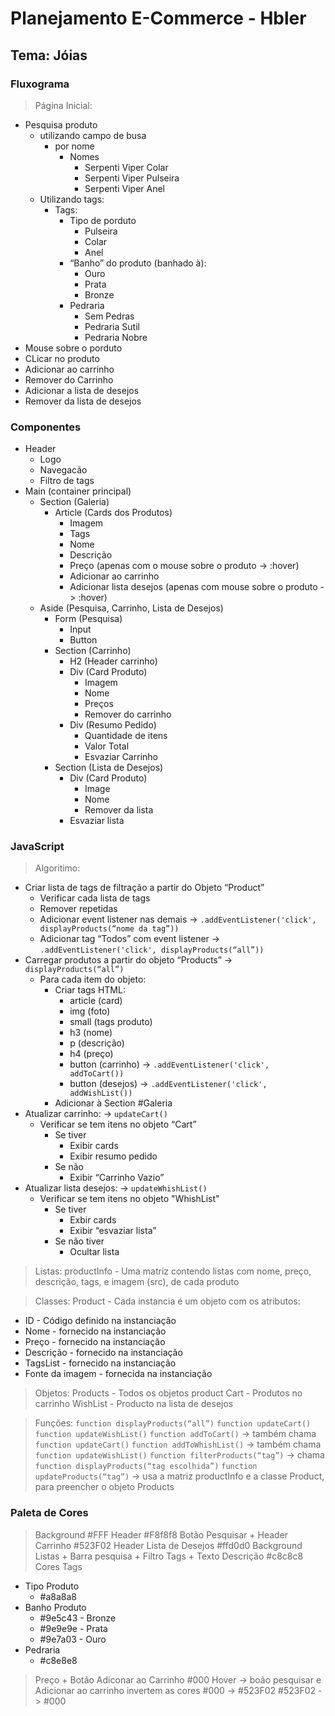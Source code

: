 # Planejamento E-Commerce - Hbler
## Tema: Jóias

### Fluxograma
> Página Inicial:
- Pesquisa produto
  - utilizando campo de busa
    - por nome
      - Nomes
        - Serpenti Viper Colar
        - Serpenti Viper Pulseira
        - Serpenti Viper Anel
  - Utilizando tags:
    - Tags:
      - Tipo de porduto
        - Pulseira
        - Colar
        - Anel
      - “Banho” do produto (banhado à):
        - Ouro
        - Prata
        - Bronze
      - Pedraria
        - Sem Pedras
        - Pedraria Sutil
        - Pedraria Nobre
- Mouse sobre o porduto
- CLicar no produto
- Adicionar ao carrinho
- Remover do Carrinho
- Adicionar a lista de desejos
- Remover da lista de desejos

### Componentes
- Header
  - Logo
  - Navegacão
  - Filtro de tags
- Main (container principal)
  - Section (Galeria)
    - Article (Cards dos Produtos)
      - Imagem
      - Tags
      - Nome
      - Descrição
      - Preço (apenas com o mouse sobre o produto -> :hover)
      - Adicionar ao carrinho
      - Adicionar lista desejos (apenas com mouse sobre o produto -> :hover)
  - Aside (Pesquisa, Carrinho, Lista de Desejos)
    - Form (Pesquisa)
      - Input
      - Button
    - Section (Carrinho)
      - H2 (Header carrinho)
      - Div (Card Produto)
        - Imagem
        - Nome
        - Preços
        - Remover do carrinho
      - Div (Resumo Pedido)
        - Quantidade de itens
        - Valor Total
        - Esvaziar Carrinho
    - Section (Lista de Desejos)
      - Div (Card Produto)
        - Image
        - Nome
        - Remover da lista
      - Esvaziar lista

### JavaScript
> Algoritimo:
- Criar lista de tags de filtração a partir do Objeto “Product”
  - Verificar cada lista de tags 
  - Remover repetidas
  - Adicionar event listener nas demais -> ``` .addEventListener('click', displayProducts(“nome da tag”)) ```
  - Adicionar tag “Todos” com event listener -> ``` .addEventListener('click', displayProducts(“all”)) ```
- Carregar produtos a partir do objeto “Products” -> ```displayProducts(“all”) ```
  - Para cada item do objeto:
    - Criar tags HTML: 
      - article (card)
      - img (foto)
      - small (tags produto)
      - h3 (nome)
      - p (descrição)
      - h4 (preço)
      - button (carrinho) -> ``` .addEventListener('click', addToCart()) ```
      - button (desejos) -> ``` .addEventListener('click', addWishList()) ```
    - Adicionar à Section #Galeria
- Atualizar carrinho: -> ```updateCart() ```
  - Verificar se tem itens no objeto “Cart”
    - Se tiver
      - Exibir cards
      - Exibir resumo pedido
    - Se não
      - Exibir “Carrinho Vazio”
- Atualizar lista desejos:  -> ```updateWhishList() ```
  - Verificar se tem itens no objeto "WhishList"
    - Se tiver
      - Exbir cards
      - Exibir “esvaziar lista”
    - Se não tiver
      - Ocultar lista


> Listas:
productInfo - Uma matriz contendo listas com nome, preço, descrição, tags, e imagem (src), de cada produto

> Classes:
Product - Cada instancia é um objeto com os atributos:
- ID - Código definido na instanciação
- Nome - fornecido na instanciação
- Preço - fornecido na instanciação
- Descrição - fornecido na instanciação
- TagsList - fornecido na instanciação
- Fonte da imagem - fornecida na instanciação

> Objetos:
Products - Todos os objetos product
Cart - Produtos no carrinho
WishList - Producto na lista de desejos

> Funções:
``` function displayProducts(“all”) ```
``` function updateCart() ```
``` function updateWishList() ```
``` function addToCart() ``` -> também chama ``` function updateCart() ```
``` function addToWhishList() ``` -> também chama ``` function updateWishList() ```
``` function filterProducts(“tag”) ``` -> chama ``` function displayProducts(“tag escolhida”) ```
``` function updateProducts(“tag”) ``` -> usa a matriz productInfo e a classe Product, para preencher o objeto Products

### Paleta de Cores
> Background
    #FFF
> Header
    #F8f8f8
> Botão Pesquisar + Header Carrinho
    #523F02
> Header Lista de Desejos
    #ffd0d0
> Background Listas + Barra pesquisa + Filtro Tags + Texto Descrição
    #c8c8c8
> Cores Tags
- Tipo Produto
  - #a8a8a8
- Banho Produto
  - #9e5c43 - Bronze
  - #9e9e9e - Prata
  - #9e7a03 - Ouro
- Pedraria
  - #c8e8e8
> Preço + Botão Adiconar ao Carrinho
    #000
> Hover ->  boão pesquisar e Adicionar ao carrinho invertem as cores
 #000 -> #523F02
 #523F02 -> #000